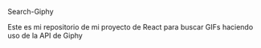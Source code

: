 Search-Giphy

Este es mi repositorio de mi proyecto de React para buscar GIFs haciendo uso de la API de Giphy
